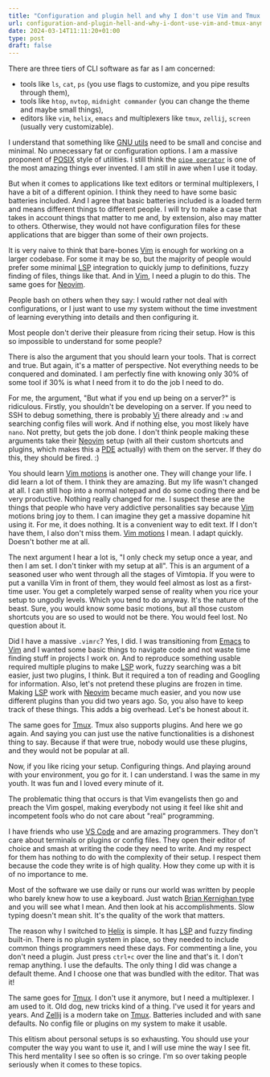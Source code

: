 ```yaml
---
title: "Configuration and plugin hell and why I don't use Vim and Tmux anymore"
url: configuration-and-plugin-hell-and-why-i-dont-use-vim-and-tmux-anymore.html
date: 2024-03-14T11:11:20+01:00
type: post
draft: false
---
```


There are three tiers of CLI software as far as I am concerned:

- tools like `ls`, `cat`, `ps` (you use flags to customize, and you pipe
results through them),
- tools like `htop`, `nvtop`, `midnight commander`
(you can change the theme and maybe small things),
- editors like `vim`,
`helix`, `emacs` and multiplexers like `tmux`, `zellij`, `screen`
(usually very customizable).

I understand that something like [GNU
utils](https://www.gnu.org/software/coreutils/) need to be small and
concise and minimal. No unnecessary fat or configuration options. I am a
massive proponent of [POSIX](https://en.wikipedia.org/wiki/POSIX)
style of utilities. I still think the [`pipe
operator`](https://www.geeksforgeeks.org/piping-in-unix-or-linux/) is
one of the most amazing things ever invented. I am still in awe when I
use it today.

But when it comes to applications like text editors or terminal
multiplexers, I have a bit of a different opinion. I think they need to
have some basic batteries included. And I agree that basic batteries
included is a loaded term and means different things to different
people. I will try to make a case that takes in account things that
matter to me and, by extension, also may matter to others. Otherwise,
they would not have configuration files for these applications that are
bigger than some of their own projects.

It is very naive to think that bare-bones [Vim](https://www.vim.org/)
is enough for working on a larger codebase. For some it may
be so, but the majority of people would prefer some minimal
[LSP](https://en.wikipedia.org/wiki/Language_Server_Protocol) integration
to quickly jump to definitions, fuzzy finding of files, things like
that. And in [Vim](https://www.vim.org/), I need a plugin to do this. The
same goes for [Neovim](https://neovim.io/).

People bash on others when they say: I would rather not deal with
configurations, or I just want to use my system without the time
investment of learning everything into details and then configuring it.

Most people don't derive their pleasure from ricing their setup. How is
this so impossible to understand for some people?

There is also the argument that you should learn your tools. That is
correct and true. But again, it's a matter of perspective. Not everything
needs to be conquered and dominated. I am perfectly fine with knowing only
30% of some tool if 30% is what I need from it to do the job I need to do.

For me, the argument, "But what if you end up being on a
server?" is ridiculous. Firstly, you shouldn't be developing on
a server. If you need to SSH to debug something, there is probably
[Vi](https://en.wikipedia.org/wiki/Vi_%28text_editor%29) there already and
`:w` and searching config files will work. And if nothing else, you most
likely have `nano`. Not pretty, but gets the job done. I don't think
people making these arguments take their [Neovim](https://neovim.io/)
setup (with all their custom shortcuts and plugins, which makes this
a [PDE](https://www.guidefari.com/pde/) actually) with them on the
server. If they do this, they should be fired. :)

You should learn [Vim motions](https://vim.rtorr.com/) is another
one. They will change your life. I did learn a lot of them. I think
they are amazing. But my life wasn't changed at all. I can still
hop into a normal notepad and do some coding there and be very
productive. Nothing really changed for me. I suspect these are the
things that people who have very addictive personalities say because
[Vim](https://www.vim.org/) motions bring joy to them. I can imagine
they get a massive dopamine hit using it. For me, it does nothing. It
is a convenient way to edit text. If I don't have them, I also don't
miss them. [Vim motions](https://vim.rtorr.com/) I mean. I adapt
quickly. Doesn't bother me at all.

The next argument I hear a lot is, "I only check my setup once a year, and
then I am set. I don't tinker with my setup at all". This is an argument
of a seasoned user who went through all the stages of Vimtopia. If you
were to put a vanilla Vim in front of them, they would feel almost as lost
as a first-time user. You get a completely warped sense of reality when
you rice your setup to ungodly levels. Which you tend to do anyway. It's
the nature of the beast. Sure, you would know some basic motions, but
all those custom shortcuts you are so used to would not be there. You
would feel lost. No question about it.

Did I have a massive `.vimrc`? Yes, I did. I was transitioning
from [Emacs](https://www.gnu.org/software/emacs/) to
[Vim](https://www.vim.org/) and I wanted some basic things to navigate
code and not waste time finding stuff in projects I work on. And
to reproduce something usable required multiple plugins to make
[LSP](https://en.wikipedia.org/wiki/Language_Server_Protocol) work,
fuzzy searching was a bit easier, just two plugins, I think. But
it required a ton of reading and Googling for information. Also,
let's not pretend these plugins are frozen in time. Making
[LSP](https://en.wikipedia.org/wiki/Language_Server_Protocol) work with
[Neovim](https://neovim.io/) became much easier, and you now use different
plugins than you did two years ago. So, you also have to keep track of
these things. This adds a big overhead. Let's be honest about it.

The same goes for [Tmux](https://github.com/tmux/tmux). Tmux also supports
plugins. And here we go again. And saying you can just use the native
functionalities is a dishonest thing to say. Because if that were true,
nobody would use these plugins, and they would not be popular at all.

Now, if you like ricing your setup. Configuring things. And playing
around with your environment, you go for it. I can understand. I was
the same in my youth. It was fun and I loved every minute of it.

The problematic thing that occurs is that Vim evangelists then go and
preach the Vim gospel, making everybody not using it feel like shit and
incompetent fools who do not care about "real" programming.

I have friends who use [VS Code](https://code.visualstudio.com/) and
are amazing programmers. They don't care about terminals or plugins or
config files. They open their editor of choice and smash at writing the
code they need to write. And my respect for them has nothing to do with
the complexity of their setup. I respect them because the code they write
is of high quality. How they come up with it is of no importance to me.

Most of the software we use daily or runs our world was written by
people who barely knew how to use a keyboard. Just watch [Brian Kernighan
type](https://www.youtube.com/watch?v=tc4ROCJYbm0) and you will see what
I mean. And then look at his accomplishments. Slow typing doesn't mean
shit. It's the quality of the work that matters.

The reason why I switched to
[Helix](https://helix-editor.com/) is simple. It has
[LSP](https://en.wikipedia.org/wiki/Language_Server_Protocol) and fuzzy
finding built-in. There is no plugin system in place, so they needed to
include common things programmers need these days. For commenting a line,
you don't need a plugin. Just press `ctrl+c` over the line and that's
it. I don't remap anything. I use the defaults. The only thing I did
was change a default theme. And I choose one that was bundled with the
editor. That was it!

The same goes for [Tmux](https://github.com/tmux/tmux). I
don't use it anymore, but I need a multiplexer. I am used to
it. Old dog, new tricks kind of a thing. I've used it for years
and years. And [Zellij](https://zellij.dev/) is a modern take on
[Tmux](https://github.com/tmux/tmux). Batteries included and with sane
defaults. No config file or plugins on my system to make it usable.

This elitism about personal setups is so exhausting. You should use your
computer the way you want to use it, and I will use mine the way I see
fit. This herd mentality I see so often is so cringe. I'm so over taking
people seriously when it comes to these topics.

